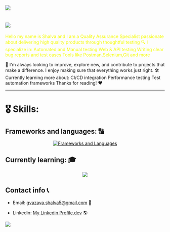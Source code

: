 <img align="center" src="https://capsule-render.vercel.app/api?type=waving&height=100&color=gradient&section=header">

# <img src="https://readme-typing-svg.demolab.com/?lines=Welcome+to+my+github+page;I+hope+you'll+like+it!">







<p style="color: #f4fc03;">
Hello my name is Shalva and I am a Quality Assurance Specialist passionate about delivering high quality products through thoughtful testing
🔍
I specialize in:
Automated and Manual testing
Web & API testing
Writing clear bug reports and test cases
Tools like Postman,Selenium,Git and more

🚀 I'm always looking to improve, explore new, and contribute to projects that make a difference. I enjoy making sure that everything works just right.
🛠️ Currently learning more about:
CI/CD integration
Performance testing
Test automation frameworks
Thanks for reading! ♥
</p>

<hr>

# 🎖️ Skills:

## Frameworks and languages: 🔠
<p align="center">
  <a href="https://skillicons.dev">
    <img src="https://skillicons.dev/icons?i=py,java,bash,postman,selenium,git,html,gitlab,jenkins,mysql" alt="Frameworks and Languages" />
  </a>
</p>

## Currently learning: 🎓
  <p align="center">
    <a href="https://skillicons.dev">
      <img src="https://skillicons.dev/icons?i=py,java"/>
    </a>
  </p>

## Contact info 📞
 - Email: gvazava.shalva5@gmail.com 📩
 + Linkedin:  [My Linkedin Profile.dev](https://www.linkedin.com/in/shalva-gvazava-1a1590285/) 🌎
<img align="center" src="https://capsule-render.vercel.app/api?type=waving&height=100&color=gradient&section=footer">













